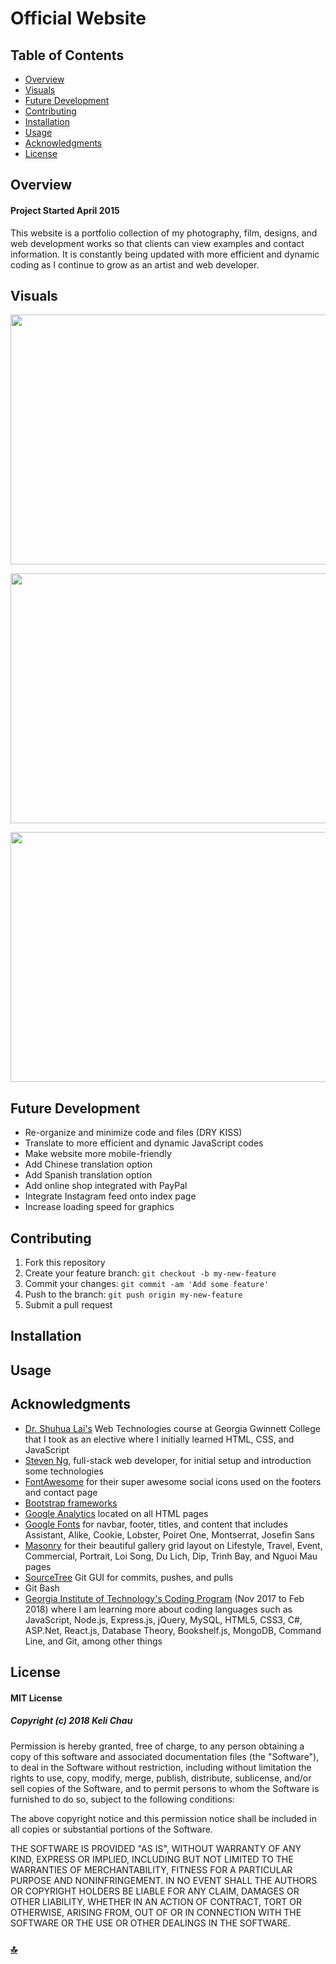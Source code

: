 # Official Website

## Table of Contents
+ [Overview](#overview)  
+ [Visuals](#visuals)
+ [Future Development](#future-development)
+ [Contributing](#contributing)
+ [Installation](#installation)
+ [Usage](#usage)
+ [Acknowledgments](#acknowledgments)
+ [License](#license)

## Overview
#### Project Started April 2015
This website is a portfolio collection of my photography, film, designs, and web development works so that clients can view examples and contact information. It is constantly being updated with more efficient and dynamic coding as I continue to grow as an artist and web developer.

## Visuals
<p align="center">
<img src="https://farm5.staticflickr.com/4705/40177352081_60aa2fb299_h.jpg" width="700" height="400"/>
</p>
<p align="center">
<img src="https://farm5.staticflickr.com/4664/39278812645_fb45f5a5d4_h.jpg" width="700" height="400"/>
</p>
<p align="center">
<img src="https://farm5.staticflickr.com/4612/40177351981_d7fa5435da_h.jpg" width="700" height="400"/>
</p>

## Future Development
+ Re-organize and minimize code and files (DRY KISS)
+ Translate to more efficient and dynamic JavaScript codes 
+ Make website more mobile-friendly
+ Add Chinese translation option
+ Add Spanish translation option
+ Add online shop integrated with PayPal
+ Integrate Instagram feed onto index page
+ Increase loading speed for graphics 

## Contributing
1. Fork this repository
2. Create your feature branch: `git checkout -b my-new-feature`
3. Commit your changes: `git commit -am 'Add some feature'`
4. Push to the branch: `git push origin my-new-feature`
5. Submit a pull request

## Installation

## Usage

## Acknowledgments
+ [Dr. Shuhua Lai's](http://www.ggc.edu/about-ggc/directory/shuhua-lai) Web Technologies course at Georgia Gwinnett College that I took as an elective where I initially learned HTML, CSS, and JavaScript 
+ [Steven Ng](https://github.com/stevenng308), full-stack web developer, for initial setup and introduction some technologies
+ [FontAwesome](http://fontawesome.io/) for their super awesome social icons used on the footers and contact page 
+ [Bootstrap frameworks](https://getbootstrap.com/)
+ [Google Analytics](http://analytics.google.com) located on all HTML pages
+ [Google Fonts](https://fonts.google.com/) for navbar, footer, titles, and content that includes Assistant, Alike, Cookie, Lobster, Poiret One, Montserrat, Josefin Sans 
+ [Masonry](https://masonry.desandro.com/) for their beautiful gallery grid layout on Lifestyle, Travel, Event, Commercial, Portrait, Loi Song, Du Lich, Dip, Trinh Bay, and Nguoi Mau pages 
+ [SourceTree](https://www.sourcetreeapp.com/) Git GUI for commits, pushes, and pulls 
+ Git Bash
+ [Georgia Institute of Technology's Coding Program](https://codingbootcamp.pe.gatech.edu/) (Nov 2017 to Feb 2018) where I am learning more about coding languages such as JavaScript, Node.js, Express.js, jQuery, MySQL, HTML5, CSS3, C#, ASP.Net, React.js, Database Theory, Bookshelf.js, MongoDB, Command Line, and Git, among other things 

## License 
#### MIT License

##### Copyright (c) 2018 Keli Chau

Permission is hereby granted, free of charge, to any person obtaining a copy
of this software and associated documentation files (the "Software"), to deal
in the Software without restriction, including without limitation the rights
to use, copy, modify, merge, publish, distribute, sublicense, and/or sell
copies of the Software, and to permit persons to whom the Software is
furnished to do so, subject to the following conditions:

The above copyright notice and this permission notice shall be included in all
copies or substantial portions of the Software.

THE SOFTWARE IS PROVIDED "AS IS", WITHOUT WARRANTY OF ANY KIND, EXPRESS OR
IMPLIED, INCLUDING BUT NOT LIMITED TO THE WARRANTIES OF MERCHANTABILITY,
FITNESS FOR A PARTICULAR PURPOSE AND NONINFRINGEMENT. IN NO EVENT SHALL THE
AUTHORS OR COPYRIGHT HOLDERS BE LIABLE FOR ANY CLAIM, DAMAGES OR OTHER
LIABILITY, WHETHER IN AN ACTION OF CONTRACT, TORT OR OTHERWISE, ARISING FROM,
OUT OF OR IN CONNECTION WITH THE SOFTWARE OR THE USE OR OTHER DEALINGS IN THE
SOFTWARE.

### [:top:](#official-website)
